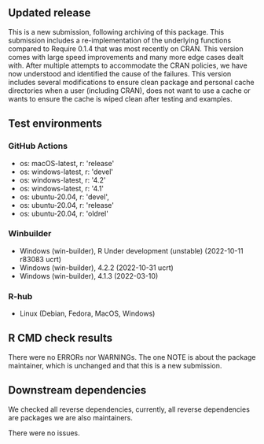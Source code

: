 ## Updated release

This is a new submission, following archiving of this package.
This submission includes a re-implementation of the underlying functions compared to Require 0.1.4 that was most recently on CRAN.
This version comes with large speed improvements and many more edge cases dealt with.
After multiple attempts to accommodate the CRAN policies, we have now understood and identified the cause of the failures.
This version includes several modifications to ensure clean package and personal cache directories when a user (including CRAN), does not want to use a cache or wants to ensure the cache is wiped clean after testing and examples.

## Test environments

### GitHub Actions
- os: macOS-latest,   r: 'release'
- os: windows-latest, r: 'devel'
- os: windows-latest, r: '4.2'
- os: windows-latest, r: '4.1'
- os: ubuntu-20.04,   r: 'devel', 
- os: ubuntu-20.04,   r: 'release'
- os: ubuntu-20.04,   r: 'oldrel'

### Winbuilder
* Windows                 (win-builder), R Under development (unstable) (2022-10-11 r83083 ucrt)
* Windows                 (win-builder), 4.2.2 (2022-10-31 ucrt)
* Windows                 (win-builder), 4.1.3 (2022-03-10)

### R-hub
* Linux (Debian, Fedora, MacOS, Windows) 

## R CMD check results

There were no ERRORs nor WARNINGs. The one NOTE is about the package maintainer, which is unchanged and that this is a new submission.

## Downstream dependencies

We checked all reverse dependencies, currently, all reverse dependencies are packages we are also maintainers. 

There were no issues.
